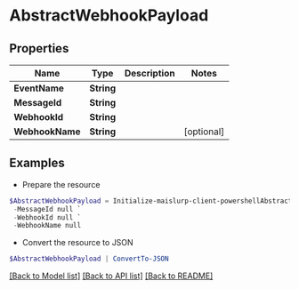# AbstractWebhookPayload
## Properties

Name | Type | Description | Notes
------------ | ------------- | ------------- | -------------
**EventName** | **String** |  | 
**MessageId** | **String** |  | 
**WebhookId** | **String** |  | 
**WebhookName** | **String** |  | [optional] 

## Examples

- Prepare the resource
```powershell
$AbstractWebhookPayload = Initialize-maislurp-client-powershellAbstractWebhookPayload  -EventName null `
 -MessageId null `
 -WebhookId null `
 -WebhookName null
```

- Convert the resource to JSON
```powershell
$AbstractWebhookPayload | ConvertTo-JSON
```

[[Back to Model list]](../README#documentation-for-models) [[Back to API list]](../README#documentation-for-api-endpoints) [[Back to README]](../README)

